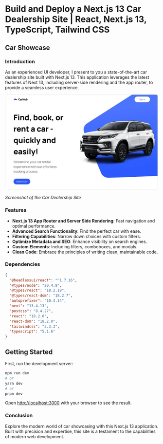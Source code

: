# Build and Deploy a Next.js 13 Car Dealership Site | React, Next.js 13, TypeScript, Tailwind CSS

## Car Showcase

### Introduction
As an experienced UI developer, I present to you a state-of-the-art car dealership site built with Next.js 13. This application leverages the latest features of Next 13, including server-side rendering and the app router, to provide a seamless user experience.

![Car Dealership Site](./public/home-screen.jpg) 

*Screenshot of the Car Dealership Site*

### Features
- **Next.js 13 App Router and Server Side Rendering**: Fast navigation and optimal performance.
- **Advanced Search Functionality**: Find the perfect car with ease.
- **Filtering Capabilities**: Narrow down choices with custom filters.
- **Optimize Metadata and SEO**: Enhance visibility on search engines.
- **Custom Elements**: Including filters, comboboxes, and modals.
- **Clean Code**: Embrace the principles of writing clean, maintainable code.

### Dependencies
```json
{
  "@headlessui/react": "^1.7.16",
  "@types/node": "20.4.9",
  "@types/react": "18.2.19",
  "@types/react-dom": "18.2.7",
  "autoprefixer": "10.4.14",
  "next": "13.4.13",
  "postcss": "8.4.27",
  "react": "18.2.0",
  "react-dom": "18.2.0",
  "tailwindcss": "3.3.3",
  "typescript": "5.1.6"
}
```

## Getting Started

First, run the development server:

```bash
npm run dev
# or
yarn dev
# or
pnpm dev
```

Open [http://localhost:3000](http://localhost:3000) with your browser to see the result.

### Conclusion
Explore the modern world of car showcasing with this Next.js 13 application. Built with precision and expertise, this site is a testament to the capabilities of modern web development.

